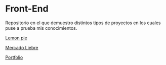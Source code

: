 # Front-End
Repositorio en el que demuestro distintos tipos de proyectos en los cuales puse a prueba mis conocimientos. 

<a href = "https://lautard12.github.io/Front-End/LEMON%20PIE/"> Lemon pie</a>

<a href = "https://lautard12.github.io/Front-End/MercadoLiebre/home.html"> Mercado Liebre</a>

<a href = "https://lautard12.github.io/Front-End/portfolio-responsive/index.html">Portfolio</a>
